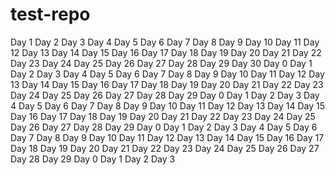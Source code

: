 # test-repo
Day 1
Day 2
Day 3
Day 4
Day 5
Day 6
Day 7
Day 8
Day 9
Day 10
Day 11
Day 12
Day 13
Day 14
Day 15
Day 16
Day 17
Day 18
Day 19
Day 20
Day 21
Day 22
Day 23
Day 24
Day 25
Day 26
Day 27
Day 28
Day 29
Day 30
Day 0
Day 1
Day 2
Day 3
Day 4
Day 5
Day 6
Day 7
Day 8
Day 9
Day 10
Day 11
Day 12
Day 13
Day 14
Day 15
Day 16
Day 17
Day 18
Day 19
Day 20
Day 21
Day 22
Day 23
Day 24
Day 25
Day 26
Day 27
Day 28
Day 29
Day 0
Day 1
Day 2
Day 3
Day 4
Day 5
Day 6
Day 7
Day 8
Day 9
Day 10
Day 11
Day 12
Day 13
Day 14
Day 15
Day 16
Day 17
Day 18
Day 19
Day 20
Day 21
Day 22
Day 23
Day 24
Day 25
Day 26
Day 27
Day 28
Day 29
Day 0
Day 1
Day 2
Day 3
Day 4
Day 5
Day 6
Day 7
Day 8
Day 9
Day 10
Day 11
Day 12
Day 13
Day 14
Day 15
Day 16
Day 17
Day 18
Day 19
Day 20
Day 21
Day 22
Day 23
Day 24
Day 25
Day 26
Day 27
Day 28
Day 29
Day 0
Day 1
Day 2
Day 3
